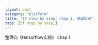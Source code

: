 ```yaml
---
layout: post
category: "platform"
title: "tf step by step: chap 1. 基础知识"
tags: [tf step by step,]
---
```


整理自《tensorflow实战》 chap 1